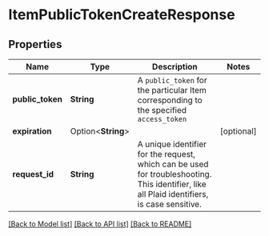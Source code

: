 # ItemPublicTokenCreateResponse

## Properties

Name | Type | Description | Notes
------------ | ------------- | ------------- | -------------
**public_token** | **String** | A `public_token` for the particular Item corresponding to the specified `access_token` | 
**expiration** | Option<**String**> |  | [optional]
**request_id** | **String** | A unique identifier for the request, which can be used for troubleshooting. This identifier, like all Plaid identifiers, is case sensitive. | 

[[Back to Model list]](../README.md#documentation-for-models) [[Back to API list]](../README.md#documentation-for-api-endpoints) [[Back to README]](../README.md)


